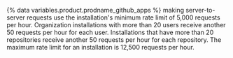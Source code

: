{% data variables.product.prodname_github_apps %} making server-to-server requests use the installation's minimum rate limit of 5,000 requests per hour. Organization installations with more than 20 users receive another 50 requests per hour for each user. Installations that have more than 20 repositories receive another 50 requests per hour for each repository. The maximum rate limit for an installation is 12,500 requests per hour.
